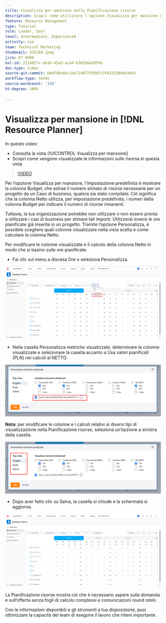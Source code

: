 ```yaml
---
title: Visualizza per mansione nella Pianificazione risorse
description: Scopri come utilizzare l’opzione Visualizza per mansione e come vengono visualizzate le informazioni sulle risorse in questa visualizzazione.
feature: Resource Management
type: Tutorial
role: Leader, User
level: Intermediate, Experienced
activity: use
team: Technical Marketing
thumbnail: 335169.jpeg
jira: KT-8906
exl-id: 2114027c-e616-45a3-aca4-6382b6a20fda
doc-type: video
source-git-commit: bbdf99c6bc1be714077fd94fc3f8325394de36b3
workflow-type: tm+mt
source-wordcount: '318'
ht-degree: 100%

---
```


# Visualizza per mansione in [!DNL Resource Planner]

In questo video:

* Consulta la vista [!UICONTROL Visualizza per mansione]
* Scopri come vengono visualizzate le informazioni sulle risorsa in questa vista


>[!VIDEO](https://video.tv.adobe.com/v/3416530/?quality=12&learn=on&enablevpops=1&captions=ita)

Per l’opzione Visualizza per mansione, l’impostazione predefinita è mostrare la colonna Budget, che estrae il numero stimato di risorse necessarie per un progetto da un Caso di business, qualora sia stato compilato. Ciò significa che la colonna Netto utilizza, per impostazione predefinita, i numeri della colonna Budget per indicare il numero di risorse rimanenti.

Tuttavia, la tua organizzazione potrebbe non utilizzare o non essere pronta a utilizzare i casi di business per stimare tali importi. Utilizzerai invece le ore pianificate già inserite in un progetto. Tramite l’opzione Personalizza, è possibile scegliere quali colonne visualizzare nella vista scelta e come calcolare la colonna Netto.

Per modificare le colonne visualizzate e il calcolo della colonna Netto in modo che si basino sulle ore pianificate:

* Fai clic sul menu a discesa Ore e seleziona Personalizza.

![Opzione Personalizza nel menu a discesa](assets/NetHours01.png)

* Nella casella Personalizza metriche visualizzate, determinare le colonne visualizzate e selezionare la casella accanto a Usa valori pianificati (PLN) nei calcoli al NETTO.

![Usa valori pianificati nell’opzione Calcoli al netto](assets/NetHours02.png)

**Nota**: per modificare le colonne e i calcoli relativi ai diversi tipi di visualizzazione nella Pianificazione risorse, seleziona un’opzione a sinistra della casella.

![Visualizza opzioni per tipo](assets/NetHours03.jpg)

* Dopo aver fatto clic su Salva, la casella si chiude e la schermata si aggiorna.

![Strumento Pianificazione risorse](assets/NetHours04.jpg)

La Pianificazione risorse mostra ciò che è necessario sapere sulla domanda e sull’offerta senza fogli di calcolo complessi e comunicazioni round robin.

Con le informazioni disponibili e gli strumenti a tua disposizione, puoi ottimizzare la capacità del team di eseguire il lavoro che ritieni importante.

